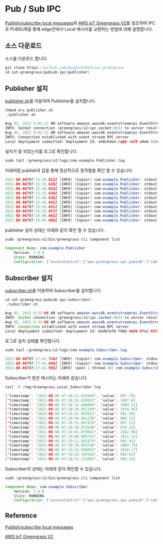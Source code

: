# Pub / Sub IPC

[Publish/subscribe local messages](https://docs.aws.amazon.com/greengrass/v2/developerguide/ipc-publish-subscribe.html)와 [AWS IoT Greengrass V2](https://catalog.us-east-1.prod.workshops.aws/workshops/5ecc2416-f956-4273-b729-d0d30556013f/en-US/chapter1-introduction)를 참조하여 IPC로 PUBSUB을 통해 edge안에서 Local 메시지를 교환하는 방법에 대해 설명합니다. 

## 소스 다운로드 

소스를 다운로드 합니다.

```c
git clone https://github.com/kyopark2014/iot-greengrass
cd iot-greengrass/pubsub-ipc/publisher/
```

## Publisher 설치 

[publisher.sh](https://github.com/kyopark2014/iot-greengrass/blob/main/pubsub-ipc/publisher/publisher.sh)를 이용하여 Publisher를 설치합니다. 

```c
chmod a+x publisher.sh
./publisher.sh
```
```c
Aug 05, 2022 9:02:13 AM software.amazon.awssdk.eventstreamrpc.EventStreamRPCConnection$1 onConnectionSetup
INFO: Socket connection /greengrass/v2/ipc.socket:8033 to server result [AWS_ERROR_SUCCESS]
Aug 05, 2022 9:02:13 AM software.amazon.awssdk.eventstreamrpc.EventStreamRPCConnection$1 onProtocolMessage
INFO: Connection established with event stream RPC server
Local deployment submitted! Deployment Id: e40c64e4-6ab6-4eff-a0e6-989c4b0bbd3a
```

설치가 잘 되었는지를 로그로 확인합니다. 

```c
sudo tail /greengrass/v2/logs/com.example.Publisher.log
```

아래처럼 publish의 값을 통해 정상적으로 동작함을 확인 할 수 있습니다. 

```java
2022-08-06T07:15:20.612Z [INFO] (Copier) com.example.Publisher: stdout. publish: b'{"timestamp": "2022-08-06 07:15:20.611777", "value": 1022.23}'. {scriptName=services.com.example.Publisher.lifecycle.Run, serviceName=com.example.Publisher, currentState=RUNNING}
2022-08-06T07:15:25.618Z [INFO] (Copier) com.example.Publisher: stdout. publish: b'{"timestamp": "2022-08-06 07:15:25.617816", "value": 982.93}'. {scriptName=services.com.example.Publisher.lifecycle.Run, serviceName=com.example.Publisher, currentState=RUNNING}
2022-08-06T07:15:30.624Z [INFO] (Copier) com.example.Publisher: stdout. publish: b'{"timestamp": "2022-08-06 07:15:30.623747", "value": 999.9}'. {scriptName=services.com.example.Publisher.lifecycle.Run, serviceName=com.example.Publisher, currentState=RUNNING}
2022-08-06T07:15:35.630Z [INFO] (Copier) com.example.Publisher: stdout. publish: b'{"timestamp": "2022-08-06 07:15:35.629568", "value": 968.83}'. {scriptName=services.com.example.Publisher.lifecycle.Run, serviceName=com.example.Publisher, currentState=RUNNING}
2022-08-06T07:15:40.636Z [INFO] (Copier) com.example.Publisher: stdout. publish: b'{"timestamp": "2022-08-06 07:15:40.635418", "value": 999.61}'. {scriptName=services.com.example.Publisher.lifecycle.Run, serviceName=com.example.Publisher, currentState=RUNNING}
2022-08-06T07:15:45.642Z [INFO] (Copier) com.example.Publisher: stdout. publish: b'{"timestamp": "2022-08-06 07:15:45.641279", "value": 1016.0}'. {scriptName=services.com.example.Publisher.lifecycle.Run, serviceName=com.example.Publisher, currentState=RUNNING}
2022-08-06T07:15:50.651Z [INFO] (Copier) com.example.Publisher: stdout. publish: b'{"timestamp": "2022-08-06 07:15:50.647364", "value": 1018.59}'. {scriptName=services.com.example.Publisher.lifecycle.Run, serviceName=com.example.Publisher, currentState=RUNNING}
2022-08-06T07:15:55.657Z [INFO] (Copier) com.example.Publisher: stdout. publish: b'{"timestamp": "2022-08-06 07:15:55.656325", "value": 1024.87}'. {scriptName=services.com.example.Publisher.lifecycle.Run, serviceName=com.example.Publisher, currentState=RUNNING}
2022-08-06T07:16:00.663Z [INFO] (Copier) com.example.Publisher: stdout. publish: b'{"timestamp": "2022-08-06 07:16:00.662249", "value": 968.46}'. {scriptName=services.com.example.Publisher.lifecycle.Run, serviceName=com.example.Publisher, currentState=RUNNING}
2022-08-06T07:16:05.668Z [INFO] (Copier) com.example.Publisher: stdout. publish: b'{"timestamp": "2022-08-06 07:16:05.668095", "value": 1011.59}'. {scriptName=services.com.example.Publisher.lifecycle.Run, serviceName=com.example.Publisher, currentState=RUNNING}
```

publisher 설치 상태는 아래와 같이 확인 할 수 있습니다.

```java
sudo /greengrass/v2/bin/greengrass-cli component list
```
```java
Component Name: com.example.Publisher
    Version: 1.0.0
    State: RUNNING
    Configuration: {"accessControl":{"aws.greengrass.ipc.pubsub":{"com.example.Publisher:pubsub:1":{"operations":["aws.greengrass#PublishToTopic"],"policyDescription":"Allows access to publish to all topics.","resources":["*"]}}}}
```    

## Subscriber 설치 

[subscriber.sh](https://github.com/kyopark2014/iot-greengrass/blob/main/pubsub-ipc/subsriber/subscriber.sh)를 이용하여 Subscriber를 설치합니다. 

```java
cd iot-greengrass/pubsub-ipc/subscriber/
./subscriber.sh 
```

```java
Aug 05, 2022 9:33:08 AM software.amazon.awssdk.eventstreamrpc.EventStreamRPCConnection$1 onConnectionSetup
INFO: Socket connection /greengrass/v2/ipc.socket:8033 to server result [AWS_ERROR_SUCCESS]
Aug 05, 2022 9:33:08 AM software.amazon.awssdk.eventstreamrpc.EventStreamRPCConnection$1 onProtocolMessage
INFO: Connection established with event stream RPC server
Local deployment submitted! Deployment Id: b4db7ef8-f98d-44d9-9fe2-9573b97c7ae1
```

로그로 설치 상태를 확인합니다. 

```java
sudo tail /greengrass/v2/logs/com.example.Subscriber.log
```

```java
2022-08-06T07:17:42.710Z [INFO] (Copier) com.example.Subscriber: stdout. Installing collected packages: awscrt, awsiotsdk. {scriptName=services.com.example.Subscriber.lifecycle.Install, serviceName=com.example.Subscriber, currentState=NEW}
2022-08-06T07:17:42.846Z [INFO] (Copier) com.example.Subscriber: stdout. Successfully installed awscrt-0.13.13 awsiotsdk-1.11.3. {scriptName=services.com.example.Subscriber.lifecycle.Install, serviceName=com.example.Subscriber, currentState=NEW}
2022-08-06T07:17:42.903Z [INFO] (pool-2-thread-38) com.example.Subscriber: shell-runner-start. {scriptName=services.com.example.Subscriber.lifecycle.Run, serviceName=com.example.Subscriber, currentState=STARTING, command=["python3 -u /greengrass/v2/packages/artifacts/com.example.Subscriber/1.0.0/exam..."]}
```

Subscriber가 받은 메시지는 아래와 같습니다. 

```java
tail -f /tmp/Greengrass_Local_Subscriber.log 
```
```java
{'timestamp': '2022-08-06 07:18:21.033849', 'value': 997.79}
{'timestamp': '2022-08-06 07:18:26.039932', 'value': 1007.6}
{'timestamp': '2022-08-06 07:18:31.046069', 'value': 1004.51}
{'timestamp': '2022-08-06 07:18:36.052169', 'value': 1039.45}
{'timestamp': '2022-08-06 07:18:41.055611', 'value': 991.49}
{'timestamp': '2022-08-06 07:18:46.061230', 'value': 986.72}
{'timestamp': '2022-08-06 07:18:51.067478', 'value': 997.51}
{'timestamp': '2022-08-06 07:18:56.073546', 'value': 970.32}
{'timestamp': '2022-08-06 07:19:01.079663', 'value': 1042.96}
{'timestamp': '2022-08-06 07:19:06.085763', 'value': 1011.12}
{'timestamp': '2022-08-06 07:19:11.091879', 'value': 993.91}
{'timestamp': '2022-08-06 07:19:16.093746', 'value': 1003.73}
{'timestamp': '2022-08-06 07:19:21.099855', 'value': 1010.17}
{'timestamp': '2022-08-06 07:19:26.105958', 'value': 994.62}
{'timestamp': '2022-08-06 07:19:31.112092', 'value': 994.19}
```

Subscriber의 상태는 아래와 같이 확인할 수 있습니다. 

```java
sudo /greengrass/v2/bin/greengrass-cli component list
```
```java
Component Name: com.example.Subscriber
    Version: 1.0.0
    State: RUNNING
    Configuration: {"accessControl":{"aws.greengrass.ipc.pubsub":{"com.example.Subscriber:pubsub:1":{"operations":["aws.greengrass#SubscribeToTopic"],"policyDescription":"Allows access to publish to all topics.","resources":["*"]}}}}
```    

## Reference

[Publish/subscribe local messages](https://docs.aws.amazon.com/greengrass/v2/developerguide/ipc-publish-subscribe.html)

[AWS IoT Greengrass V2](https://catalog.us-east-1.prod.workshops.aws/workshops/5ecc2416-f956-4273-b729-d0d30556013f/en-US/chapter1-introduction)
